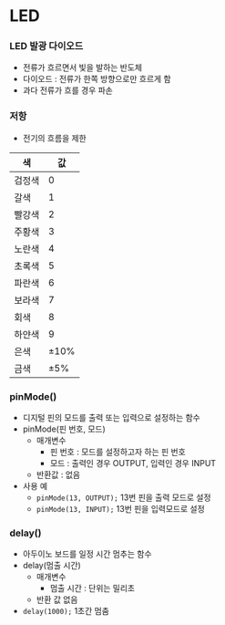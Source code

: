 # LED

### LED 발광 다이오드

- 전류가 흐르면서 빛을 발하는 반도체
- 다이오드 : 전류가 한쪽 방향으로만 흐르게 함
- 과다 전류가 흐를 경우 파손



### 저항

- 전기의 흐름을 제한

| 색     | 값   |
| ------ | ---- |
| 검정색 | 0    |
| 갈색   | 1    |
| 빨강색 | 2    |
| 주황색 | 3    |
| 노란색 | 4    |
| 초록색 | 5    |
| 파란색 | 6    |
| 보라색 | 7    |
| 회색   | 8    |
| 하얀색 | 9    |
| 은색   | ±10% |
| 금색   | ±5%  |



### pinMode()

- 디지털 핀의 모드를 출력 또는 입력으로 설정하는 함수
- pinMode(핀 번호, 모드)
  - 매개변수
    - 핀 번호 : 모드를 설정하고자 하는 핀 번호
    - 모드 : 출력인 경우 OUTPUT, 입력인 경우 INPUT
  - 반환값 : 없음
- 사용 예
  - `pinMode(13, OUTPUT);` 13번 핀을 출력 모드로 설정
  - `pinMode(13, INPUT);` 13번 핀을 입력모드로 설정



### delay()

- 아두이노 보드를 일정 시간 멈추는 함수
- delay(멈출 시간)
  - 매개변수
    - 멈출 시간 : 단위는 밀리초
  - 반환 값 없음
- `delay(1000);` 1초간 멈춤


